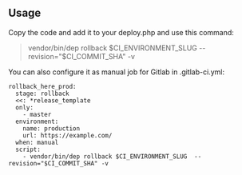 Usage
---
Copy the code and add it to your deploy.php and use this command:

> vendor/bin/dep rollback $CI_ENVIRONMENT_SLUG  --revision="$CI_COMMIT_SHA" -v

You can also configure it as manual job for Gitlab in .gitlab-ci.yml:

```config 
rollback_here_prod:
  stage: rollback
  <<: *release_template
  only:
    - master
  environment:
    name: production
    url: https://example.com/
  when: manual
  script:
    - vendor/bin/dep rollback $CI_ENVIRONMENT_SLUG  --revision="$CI_COMMIT_SHA" -v
``` 

